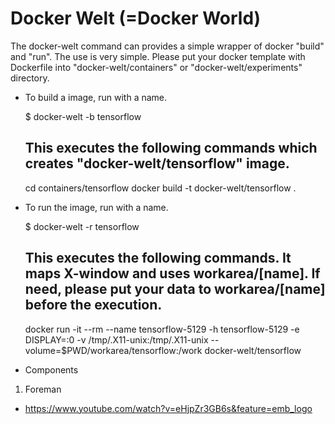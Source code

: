 # Docker Welt (=Docker World)

The docker-welt command can provides a simple wrapper of docker "build" and "run". The use is very simple. Please put your docker template with Dockerfile into "docker-welt/containers" or "docker-welt/experiments" directory.

* To build a image, run with a name.

     $ docker-welt -b tensorflow
     
     ## This executes the following commands which creates "docker-welt/tensorflow" image.

     cd containers/tensorflow
     docker build -t docker-welt/tensorflow .


* To run the image, run with a name. 

     $ docker-welt -r tensorflow
     
     ## This executes the following commands. It maps X-window and uses workarea/[name]. If need, please put your data to workarea/[name] before the execution. 

     docker run -it --rm --name tensorflow-5129 -h tensorflow-5129 -e DISPLAY=:0 -v /tmp/.X11-unix:/tmp/.X11-unix  --volume=$PWD/workarea/tensorflow:/work docker-welt/tensorflow


* Components
 1. Foreman

  * https://www.youtube.com/watch?v=eHjpZr3GB6s&feature=emb_logo


